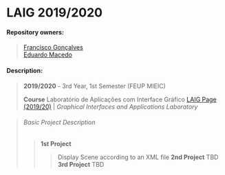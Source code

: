 # LAIG 2019/2020
#### Repository owners:

> [Francisco Gonçalves](github.com/kiko-g)\
> [Eduardo Macedo](github.com/EduMacedo99)

#### Description:
> **2019/2020** - 3rd Year, 1st Semester (FEUP MIEIC)
>
> **Course** Laboratório de Aplicações com Interface Gráfico [LAIG Page (2019/20)](https://sigarra.up.pt/feup/pt/ucurr_geral.ficha_uc_view?pv_ocorrencia_id=436446) | *Graphical Interfaces and Applications Laboratory*

> ###### Basic Project Description
>> **1st Project**
>>> Display Scene according to an XML file
>> **2nd Project**
>>> TBD
>> **3rd Project**
>>> TBD